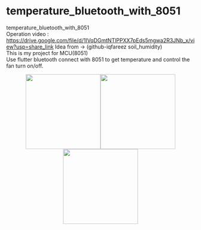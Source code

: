 # temperature_bluetooth_with_8051
temperature_bluetooth_with_8051  
Operation video : https://drive.google.com/file/d/1IVqDGmtNTlPPXX7pEds5mgwa2R3JNb_x/view?usp=share_link
Idea from -> (github-iqfareez soil_humidity)   
This is my project for MCU(8051)  
Use flutter bluetooth connect with 8051 to get temperature and control the fan turn on/off.    
<center class="half">
    <img src="https://github.com/kerong2002/temperature_bluetooth_with_8051/blob/main/photo/disconnect.jpg" width="200"/><img src="https://github.com/kerong2002/temperature_bluetooth_with_8051/blob/main/photo/temperature.jpg" width="200"/><img src="https://github.com/kerong2002/temperature_bluetooth_with_8051/blob/main/photo/turn_on.jpg" width="200"/> </center>
